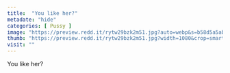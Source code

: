 ```yaml
---
title:  "You like her?"
metadate: "hide"
categories: [ Pussy ]
image: "https://preview.redd.it/rytw29bzk2m51.jpg?auto=webp&s=b58d5a5ab4f462e1bcb60337388556a1d8c2e6ed"
thumb: "https://preview.redd.it/rytw29bzk2m51.jpg?width=1080&crop=smart&auto=webp&s=bfce771db8105021c5fd4606b2d0b2ae303edfef"
visit: ""
---
```

You like her?
